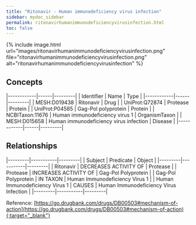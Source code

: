 ```yaml
---
title: "Ritonavir - Human immunodeficiency virus infection"
sidebar: mydoc_sidebar
permalink: ritonavirhumanimmunodeficiencyvirusinfection.html
toc: false 
---
```


{% include image.html url="images/ritonavirhumanimmunodeficiencyvirusinfection.png" file="ritonavirhumanimmunodeficiencyvirusinfection.png" alt="ritonavirhumanimmunodeficiencyvirusinfection" %}

## Concepts

|------------|------|---------|
| Identifier | Name | Type    |
|------------|------|---------|
| MESH:D019438 | Ritonavir | Drug |
| UniProt:Q72874 | Protease | Protein |
| UniProt:P04585 | Gag-Pol polyprotein | Protein |
| NCBITaxon:11676 | Human immunodeficiency virus 1 | OrganismTaxon |
| MESH:D015658 | Human immunodeficiency virus infection | Disease |
|------------|------|---------|

## Relationships

|---------|-----------|---------|
| Subject | Predicate | Object  |
|---------|-----------|---------|
| Ritonavir | DECREASES ACTIVITY OF | Protease |
| Protease | INCREASES ACTIVITY OF | Gag-Pol Polyprotein |
| Gag-Pol Polyprotein | IN TAXON | Human Immunodeficiency Virus 1 |
| Human Immunodeficiency Virus 1 | CAUSES | Human Immunodeficiency Virus Infection |
|---------|-----------|---------|

Reference: [https://go.drugbank.com/drugs/DB00503#mechanism-of-action](https://go.drugbank.com/drugs/DB00503#mechanism-of-action){:target="_blank"}